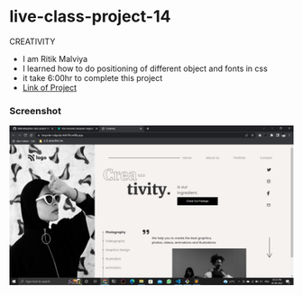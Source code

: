 # live-class-project-14

CREATIVITY

- I am Ritik Malviya
- I learned how to do positioning of different object and fonts in css
- it take 6:00hr to complete this project
- [Link of Project](https://bespoke-rolypoly-6b61f6.netlify.app/ "go to live project")

### Screenshot

![](./Screenshot.PNG)
